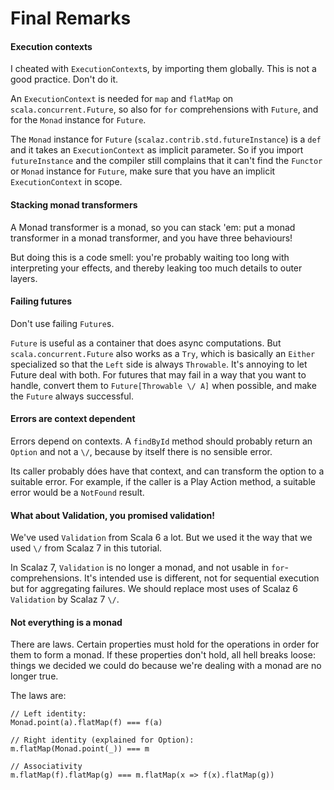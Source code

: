 Final Remarks
===

#### Execution contexts

I cheated with `ExecutionContext`s, by importing them globally. This is not a good practice. Don't do it.

An `ExecutionContext` is needed for `map` and `flatMap` on `scala.concurrent.Future`, so also for `for` comprehensions with `Future`, and for the `Monad` instance for `Future`.

The `Monad` instance for `Future` (`scalaz.contrib.std.futureInstance`) is a `def` and it takes an `ExecutionContext` as implicit parameter. So if you import `futureInstance` and the compiler still complains that it can't find the `Functor` or `Monad` instance for `Future`, make sure that you have an implicit `ExecutionContext` in scope.

#### Stacking monad transformers
A Monad transformer is a monad, so you can stack 'em: put a monad transformer in a monad transformer, and you have three behaviours!

But doing this is a code smell: you're probably waiting too long with interpreting your effects, and thereby leaking too much details to outer layers.

#### Failing futures

Don't use failing `Future`s. 

`Future` is useful as a container that does async computations. But `scala.concurrent.Future` also works as a `Try`, which is basically an `Either` specialized so that the `Left` side is always `Throwable`. It's annoying to let Future deal with both. For futures that may fail in a way that you want to handle, convert them to `Future[Throwable \/ A]` when possible, and make the `Future` always successful.

#### Errors are context dependent

Errors depend on contexts. A `findById` method should probably return an `Option` and not a `\/`, because by itself there is no sensible error. 

Its caller probably dóes have that context, and can transform the option to a suitable error. For example, if the caller is a Play Action method, a suitable error would be a `NotFound` result.

#### What about Validation, you promised validation!

We've used `Validation` from Scala 6 a lot. But we used it the way that we used `\/` from Scalaz 7 in this tutorial.

In Scalaz 7, `Validation` is no longer a monad, and not usable in `for`-comprehensions. It's intended use is different, not for sequential execution but for aggregating failures. We should replace most uses of Scalaz 6 `Validation` by Scalaz 7 `\/`.

#### Not everything is a monad

There are laws. Certain properties must hold for the operations in order for them to form a monad. If these properties don't hold, all hell breaks loose: things we decided we could do because we're dealing with a monad are no longer true.

The laws are:

    // Left identity:
    Monad.point(a).flatMap(f) === f(a)

    // Right identity (explained for Option):
    m.flatMap(Monad.point(_)) === m
    
    // Associativity
    m.flatMap(f).flatMap(g) === m.flatMap(x => f(x).flatMap(g))
